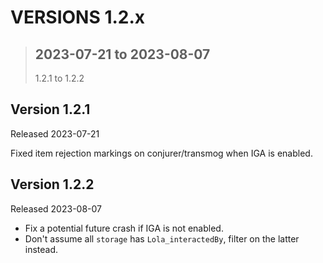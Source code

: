 # **VERSIONS 1.2.x**
>## **2023-07-21 to 2023-08-07**
>1.2.1 to 1.2.2

## Version 1.2.1
Released 2023-07-21

Fixed item rejection markings on conjurer/transmog when IGA is enabled.

## Version 1.2.2
Released 2023-08-07

- Fix a potential future crash if IGA is not enabled.
- Don't assume all `storage` has `Lola_interactedBy`, filter on the latter instead.